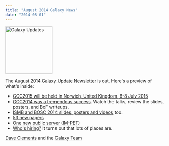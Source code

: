 ```yaml
---
title: "August 2014 Galaxy News"
date: "2014-08-01"
---
```

<div class='right'>
<a href='/galaxy-updates/2014-08/'><img src="/src/images/logos/GalaxyUpdate200.png" alt="Galaxy Updates" width=150 /></a>
</div>

The [August 2014 Galaxy Update Newsletter](/galaxy-updates/2014-08/) is out.  Here's a preview of what's inside:
 
* [GCC2015 will be held in Norwich, United Kingdom, 6-8 July 2015](/galaxy-updates/2014-08/#gcc2015-norwich-united-kingdom-6-8-july-2015)
* [GCC2014 was a tremendous success](/galaxy-updates/2014-08/#gcc2014-report).  Watch the talks, review the slides, posters, and BoF writeups.
* [ISMB and BOSC 2014 slides, posters and videos](/galaxy-updates/2014-08/#galaxy--ismb-and-bosc-2014-slides-and-posters) too.
* [53 new papers](/galaxy-updates/2014-08/#new-papers)
* [One new public server (IM-PET)](/galaxy-updates/2014-08/#new-public-servers)
* [Who's hiring?](/galaxy-updates/2014-08/#whos-hiring)  It turns out that lots of places are.

[Dave Clements](/people/dave-clements/) and the [Galaxy Team](/src/galaxy-team/)
